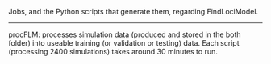Jobs, and the Python scripts that generate them, regarding FindLociModel.

---

procFLM: processes simulation data (produced and stored in the both folder) into useable training (or validation or testing) data. Each script (processing 2400 simulations) takes around 30 minutes to run.
